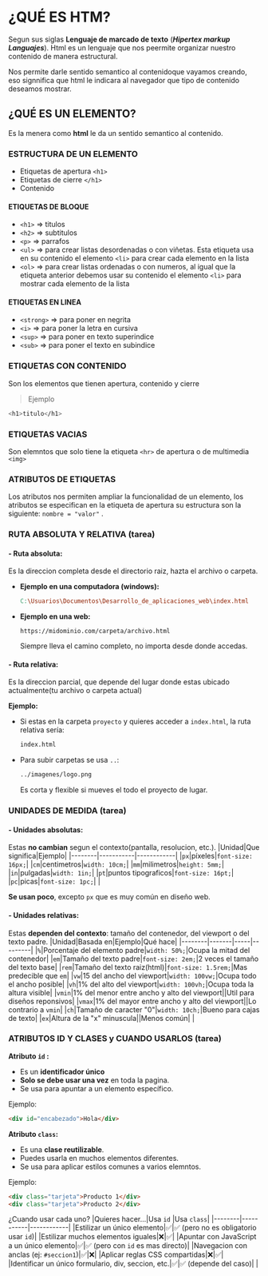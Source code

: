 # ¿QUÉ ES HTM?
Segun sus siglas **Lenguaje de marcado de texto** (***Hipertex markup Languajes***). Html es un lenguaje que nos peermite organizar nuestro contenido de manera estructural.

Nos permite darle sentido semantico al contenidoque vayamos creando, eso signnifica que html le indicara al navegador que tipo de contenido deseamos mostrar.
## ¿QUÉ ES UN ELEMENTO?
Es la menera como **html** le da un sentido semantico al contenido.
### ESTRUCTURA DE UN ELEMENTO
- Etiquetas de apertura 	`<h1>`
- Etiquetas de cierre   `</h1>`
- Contenido
#### ETIQUETAS DE BLOQUE
- `<h1>` => titulos
- `<h2>` => subtitulos 
- `<p>` => parrafos
- `<ul>` => para crear listas desordenadas o con viñetas. Esta etiqueta usa en su contenido el elemento `<li>` para crear cada elemento en la lista
- `<ol>` => para crear listas ordenadas o con numeros, al igual que la etiqueta anterior debemos usar su contenido el elemento `<li>` para mostrar cada elemento de la lista
#### ETIQUETAS EN LINEA
- `<strong>` => para poner en negrita
- `<i>` => para poner la letra en cursiva
- `<sup>` => para poner en texto superindice
- `<sub>` => para poner el texto en subindice
### ETIQUETAS CON CONTENIDO
Son los elementos que tienen apertura, contenido y cierre
> Ejemplo
```bash
<h1>titulo</h1>
```
### ETIQUETAS VACIAS
Son elemntos que solo tiene la etiqueta `<hr>` de apertura o de multimedia `<img>`
### ATRIBUTOS DE ETIQUETAS
Los atributos nos permiten ampliar la funcionalidad de un elemento, los atributos se especifican en la etiqueta de apertura su estructura son la siguiente: `nombre = "valor"` .

### RUTA ABSOLUTA Y RELATIVA (tarea)
#### - Ruta absoluta:
Es la direccion completa desde el directorio raiz, hazta el archivo o carpeta.

- **Ejemplo en una computadora (windows):**
  ```makefile
  C:\Usuarios\Documentos\Desarrollo_de_aplicaciones_web\index.html
  ```
- **Ejemplo en una web:**
  ```arduino
  https://midominio.com/carpeta/archivo.html
  ```
  Siempre lleva el camino completo, no importa desde donde accedas.
#### - Ruta relativa:
Es la direccion parcial, que depende del lugar donde estas ubicado actualmente(tu archivo o carpeta actual)

**Ejemplo:**

- Si estas en la carpeta `proyecto` y quieres acceder a `index.html`, la ruta relativa sería:
  ```diff
  index.html
  ```
- Para subir carpetas se usa `..`:
  ```bash
  ../imagenes/logo.png
  ```
  Es corta y flexible si mueves el todo el proyecto de lugar.
### UNIDADES DE MEDIDA (tarea)
#### - Unidades absolutas:
Estas **no cambian** segun el contexto(pantalla, resolucion, etc.).
|Unidad|Que significa|Ejemplo|
|--------|-----------|------------|
|`px`|píxeles|`font-size: 16px;`|
|`cm`|centimetros|`width: 10cm;`|
|`mm`|milimetros|`height: 5mm;`|
|`in`|pulgadas|`width: 1in;`|
|`pt`|puntos tipograficos|`font-size: 16pt;`|
|`pc`|picas|`font-size: 1pc;`|
|

**Se usan poco**, excepto `px` que es muy común en diseño web.
#### - Unidades relativas:
Estas **dependen del contexto**: tamaño del contenedor, del viewport o del texto padre.
|Unidad|Basada en|Ejemplo|Qué hace|
|--------|-------|-----|---------|
|`%`|Porcentaje del elemento padre|`width: 50%;`|Ocupa la mitad del contenedor|
|`em`|Tamaño del texto padre|`font-size: 2em;`|2 veces el tamaño del texto base|
|`rem`|Tamaño del texto raiz(html)|`font-size: 1.5rem;`|Mas predecible que `em`|
|`vw`|15 del ancho del viewport|`width: 100vw;`|Ocupa todo el ancho posible|
|`vh`|1% del alto del viewport|`width: 100vh;`|Ocupa toda la altura visible|
|`vmin`|1% del menor entre ancho y alto del viewport||Util para diseños reponsivos|
|`vmax`|1% del mayor entre ancho y alto del viewport||Lo contrario a `vmin`|
|`ch`|Tamaño de caracter "0"|`width: 10ch;`|Bueno para cajas de texto|
|`ex`|Altura de la "x" minuscula||Menos común|
|
### ATRIBUTOS ID Y CLASES y CUANDO USARLOS (tarea)
**Atributo `id` :**
- Es un **identificador único**
- **Solo se debe usar una vez** en toda la pagina.
- Se usa para apuntar a un elemento específico.

Ejemplo:
```html
<div id="encabezado">Hola</div>
```
**Atributo `class`:**
- Es una **clase reutilizable**.
- Puedes usarla en muchos elementos diferentes.
- Se usa para aplicar estilos comunes a varios elemntos.

Ejemplo:
```html
<div class="tarjeta">Producto 1</div>
<div class="tarjeta">Producto 2</div>
```
¿Cuando usar cada uno?
|Quieres hacer...|Usa `id` |Usa `class`|
|--------|-----------|------------|
|Estilizar un único elemento|&#9989;|&#9989; (pero no es obligatorio usar 	`id`)|
|Estilizar muchos elementos iguales|&#10060;|&#9989;|
|Apuntar con JavaScript a un único elemento|&#9989;|&#9989; (pero con `id` es mas directo)|
|Navegacion con anclas (ej: `#seccion1`)|&#9989;|&#10060;|
|Aplicar reglas CSS compartidas|&#10060;|&#9989;|
|Identificar un único formulario, div, seccion, etc.|&#9989;|&#9989; (depende del caso)|
|